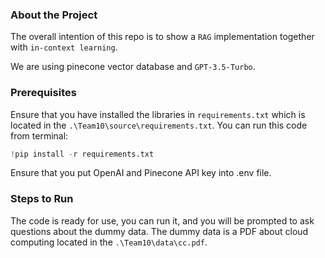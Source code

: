 ### About the Project
The overall intention of this repo is to show a `RAG` implementation together with `in-context learning`.

We are using pinecone vector database and `GPT-3.5-Turbo`.

### Prerequisites
Ensure that you have installed the libraries in `requirements.txt` which is located in the `.\Team10\source\requirements.txt`.
You can run this code from terminal:
```py
!pip install -r requirements.txt
```

Ensure that you put OpenAI and Pinecone API key into .env file.
### Steps to Run
The code is ready for use, you can run it, and you will be prompted to ask questions about the dummy data.
The dummy data is a PDF about cloud computing located in the `.\Team10\data\cc.pdf`.


